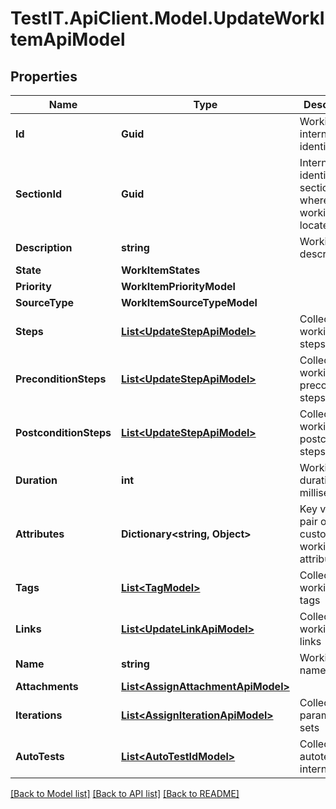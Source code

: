# TestIT.ApiClient.Model.UpdateWorkItemApiModel

## Properties

Name | Type | Description | Notes
------------ | ------------- | ------------- | -------------
**Id** | **Guid** | Workitem internal identifier | 
**SectionId** | **Guid** | Internal identifier of section where workitem is located | 
**Description** | **string** | Workitem description | [optional] 
**State** | **WorkItemStates** |  | 
**Priority** | **WorkItemPriorityModel** |  | 
**SourceType** | **WorkItemSourceTypeModel** |  | [optional] 
**Steps** | [**List&lt;UpdateStepApiModel&gt;**](UpdateStepApiModel.md) | Collection of workitem steps | 
**PreconditionSteps** | [**List&lt;UpdateStepApiModel&gt;**](UpdateStepApiModel.md) | Collection of workitem precondtion steps | 
**PostconditionSteps** | [**List&lt;UpdateStepApiModel&gt;**](UpdateStepApiModel.md) | Collection of workitem postcondition steps | 
**Duration** | **int** | Workitem duration in milliseconds | 
**Attributes** | **Dictionary&lt;string, Object&gt;** | Key value pair of custom workitem attributes | 
**Tags** | [**List&lt;TagModel&gt;**](TagModel.md) | Collection of workitem tags | 
**Links** | [**List&lt;UpdateLinkApiModel&gt;**](UpdateLinkApiModel.md) | Collection of workitem links | 
**Name** | **string** | Workitem name | 
**Attachments** | [**List&lt;AssignAttachmentApiModel&gt;**](AssignAttachmentApiModel.md) |  | 
**Iterations** | [**List&lt;AssignIterationApiModel&gt;**](AssignIterationApiModel.md) | Collection of parameter id sets | [optional] 
**AutoTests** | [**List&lt;AutoTestIdModel&gt;**](AutoTestIdModel.md) | Collection of autotest internal ids | [optional] 

[[Back to Model list]](../README.md#documentation-for-models) [[Back to API list]](../README.md#documentation-for-api-endpoints) [[Back to README]](../README.md)

